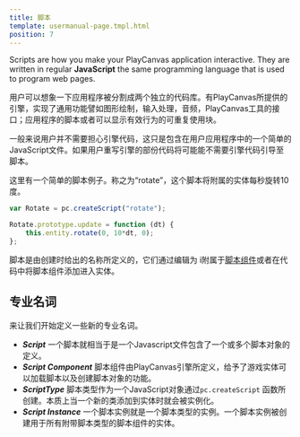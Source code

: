 ```yaml
---
title: 脚本
template: usermanual-page.tmpl.html
position: 7
---
```


Scripts are how you make your PlayCanvas application interactive. They are written in regular **JavaScript** the same programming language that is used to program web pages.

用户可以想象一下应用程序被分割成两个独立的代码库。有PlayCanvas所提供的引擎，实现了通用功能譬如图形绘制，输入处理，音频，PlayCanvas工具的接口；应用程序的脚本或者可以显示有效行为的可重复使用块。

一般来说用户并不需要担心引擎代码，这只是包含在用户应用程序中的一个简单的JavaScript文件。如果用户重写引擎的部份代码将可能能不需要引擎代码引导至脚本。

这里有一个简单的脚本例子。称之为“rotate”，这个脚本将附属的实体每秒旋转10度。

```javascript
var Rotate = pc.createScript("rotate");

Rotate.prototype.update = function (dt) {
    this.entity.rotate(0, 10*dt, 0);
};
```

脚本是由创建时给出的名称所定义的，它们通过编辑为 i附属于[脚本组件][1]或者在代码中将脚本组件添加进入实体。

## 专业名词

来让我们开始定义一些新的专业名词。

* ***Script*** 一个脚本就相当于是一个Javascript文件包含了一个或多个脚本对象的定义。
* ***Script Component*** 脚本组件由PlayCanvas引擎所定义，给予了游戏实体可以加载脚本以及创建脚本对象的功能。
* ***ScriptType*** 脚本类型作为一个JavaScript对象通过`pc.createScript` 函数所创建。本质上当一个新的类添加到实体时就会被实例化。
* ***Script Instance*** 一个脚本实例就是一个脚本类型的实例。一个脚本实例被创建用于所有附带脚本类型的脚本组件的实体。

[1]: /user-manual/packs/components/script/

